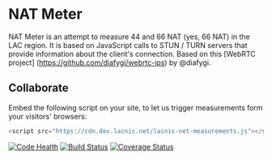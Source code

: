 # NAT Meter
NAT Meter is an attempt to measure 44 and 66 NAT (yes, 66 NAT) in the LAC region. It is based on JavaScript calls to STUN / TURN servers that provide information about the client's connection. Based on this [WebRTC project] (https://github.com/diafygi/webrtc-ips) by @diafygi.

## Collaborate
Embed the following script on your site, to let us trigger measurements form your visitors' browsers:
```javascript
<script src="https://cdn.dev.lacnic.net/lacnic-net-measurements.js"></script>
```

[![Code Health](https://landscape.io/github/LACNIC/natmeter/cookies/landscape.svg?style=flat)](https://landscape.io/github/LACNIC/natmeter/cookies)
[![Build Status](https://travis-ci.org/LACNIC/natmeter.svg?branch=cookies)](https://travis-ci.org/LACNIC/natmeter)
[![Coverage Status](https://coveralls.io/repos/github/LACNIC/natmeter/badge.svg?branch=master)](https://coveralls.io/github/LACNIC/natmeter?branch=master)
